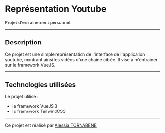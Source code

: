 # Représentation Youtube
Projet d'entrainement personnel.
***
## Description
Ce projet est une simple représentation de l'interface de l'application youtube, montrant ainsi les vidéos d'une chaîne ciblée. Il vise à m'entrainer sur le framework VueJS.
***
## Technologies utilisées
Le projet utilise :

* le framework VueJS 3
* le framework TailwindCSS
***
Ce projet est réalisé par [Alessia TORNABENE](https://github.com/Alessia38)
